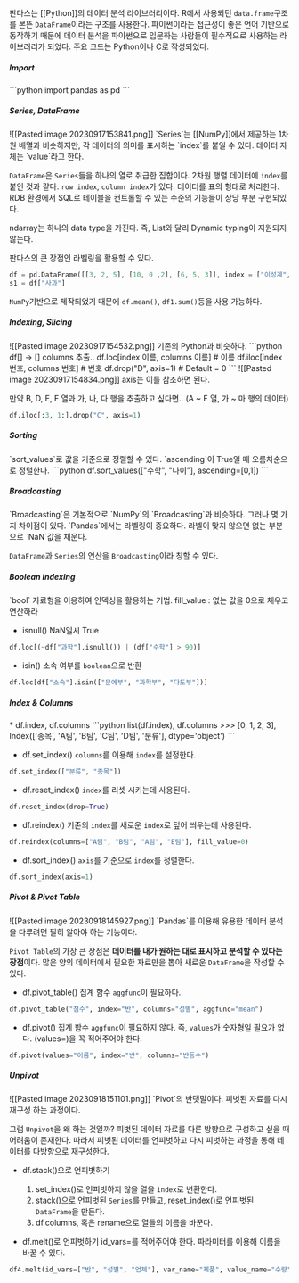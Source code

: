 판다스는 [[Python]]의 데이터 분석 라이브러리이다. R에서 사용되던 `data.frame`구조를 본뜬 `DataFrame`이라는 구조를 사용한다. 파이썬이라는 접근성이 좋은 언어 기반으로 동작하기 때문에 데이터 분석을 파이썬으로 입문하는 사람들이 필수적으로 사용하는 라이브러리가 되었다. 주요 코드는 Python이나 C로 작성되었다.

<h5>Import</h5>
```python
import pandas as pd
```

<h5>Series, DataFrame</h5>
![[Pasted image 20230917153841.png]]
`Series`는 [[NumPy]]에서 제공하는 1차원 배열과 비슷하지만, 각 데이터의 의미를 표시하는 `index`를 붙일 수 있다. 데이터 자체는 `value`라고 한다.

`DataFrame`은 `Series`들을 하나의 열로 취급한 집합이다. 2차원 행렬 데이터에 `index`를 붙인 것과 같다. `row index`, `column index`가 있다. 데이터를 표의 형태로 처리한다. RDB 환경에서 SQL로 테이블을 컨트롤할 수 있는 수준의 기능들이 상당 부분 구현되있다.

ndarray는 하나의 data type을 가진다. 즉, List와 달리 Dynamic typing이 지원되지 않는다.

판다스의 큰 장점인 라벨링을 활용할 수 있다.

```python
df = pd.DataFrame([[3, 2, 5], [10, 0 ,2], [6, 5, 3]], index = ["이성계", "김유신", "이순신"], columns=["사과", "자두", "포도"])
s1 = df["사과"]
```

`NumPy`기반으로 제작되었기 때문에 `df.mean()`, `df1.sum()`등을 사용 가능하다.

<h5>Indexing, Slicing</h5>
![[Pasted image 20230917154532.png]]
기존의 Python과 비슷하다.
```python
df[] -> [] columns 추출..
df.loc[index 이름, columns 이름] # 이름
df.iloc[index 번호, columns 번호] # 번호
df.drop("D", axis=1) # Default = 0
```
![[Pasted image 20230917154834.png]]
axis는 이를 참조하면 된다.

만약 B, D, E, F 열과 가, 나, 다 행을 추출하고 싶다면.. (A ~ F 열, 가 ~ 마 행의 데이터)
```python
df.iloc[:3, 1:].drop("C", axis=1)
```

<h5>Sorting</h5>
`sort_values`로 값을 기준으로 정렬할 수 있다. `ascending`이 True일 때 오름차순으로 정렬한다.
```python
df.sort_values(["수학", "나이"], ascending=[0,1])
```

<h5>Broadcasting</h5>
`Broadcasting`은 기본적으로 `NumPy`의 `Broadcasting`과 비슷하다. 그러나 몇 가지 차이점이 있다. `Pandas`에서는 라벨링이 중요하다. 라벨이 맞지 않으면 없는 부분으로 `NaN`값을 채운다.

`DataFrame`과 `Series`의 연산을 `Broadcasting`이라 칭할 수 있다.

<h5>Boolean Indexing</h5>
`bool` 자료형을 이용하여 인덱싱을 활용하는 기법.
fill_value : 없는 값을 0으로 채우고 연산하라

* isnull()
	NaN일시 True
```python
df.loc[(~df["과학"].isnull()) | (df["수학"] > 90)]
```

* isin()
	소속 여부를 `boolean`으로 반환
```python
df.loc[df["소속"].isin(["문예부", "과학부", "다도부"])]
```

<h5>Index & Columns</h5>
* df.index, df.columns
```python
list(df.index), df.columns
>>> [0, 1, 2, 3], Index(['종목', 'A팀', 'B팀', 'C팀', 'D팀', '분류'], dtype='object')
```

* df.set_index()
	`columns`를 이용해 `index`를 설정한다.
```python
df.set_index(["분류", "종목"])
```

* df.reset_index()
	`index`를 리셋 시키는데 사용된다.
```python
df.reset_index(drop=True)
```

* df.reindex()
	기존의 `index`를 새로운 `index`로 덮어 씌우는데 사용된다.
```python
df.reindex(columns=["A팀", "B팀", "A팀", "E팀"], fill_value=0)
```

* df.sort_index()
	`axis`를 기준으로 `index`를 정렬한다.
```python
df.sort_index(axis=1)
```

<h5>Pivot & Pivot Table</h5>
![[Pasted image 20230918145927.png]]
`Pandas`를 이용해 유용한 데이터 분석을 다루려면 필히 알아야 하는 기능이다.

`Pivot Table`의 가장 큰 장점은 **데이터를 내가 원하는 대로 표시하고 분석할 수 있다는 장점**이다. 많은 양의 데이터에서 필요한 자료만을 뽑아 새로운 `DataFrame`을 작성할 수 있다.

* df.pivot_table()
	집계 함수 `aggfunc`이 필요하다.
```python
df.pivot_table("점수", index="반", columns="성별", aggfunc="mean")
```

* df.pivot()
	집계 함수 `aggfunc`이 필요하지 않다. 즉, `values`가 숫자형일 필요가 없다. (values=)을 꼭 적어주어야 한다.
```python
df.pivot(values="이름", index="반", columns="반등수")
```

<h5>Unpivot</h5>
![[Pasted image 20230918151101.png]]
`Pivot`의 반댓말이다. 피벗된 자료를 다시 재구성 하는 과정이다.

그럼 `Unpivot`을 왜 하는 것일까?
피벗된 데이터 자료를 다른 방향으로 구성하고 싶을 때 어려움이 존재한다. 따라서 피벗된 데이터를 언피벗하고 다시 피벗하는 과정을 통해 데이터를 다방향으로 재구성한다.

* df.stack()으로 언피벗하기
	1. set_index()로 언피벗하지 않을 열을 `index`로 변환한다.
	2. stack()으로 언피벗된 `Series`를 만들고, reset_index()로 언피벗된 `DataFrame`을 만든다.
	3. df.columns, 혹은 rename으로 열들의 이름을 바꾼다.

* df.melt()로 언피벗하기
	id_vars=를 적어주어야 한다. 파라미터를 이용해 이름을 바꿀 수 있다.
```python
df4.melt(id_vars=["반", "성별", "업체"], var_name="제품", value_name="수량")
```
